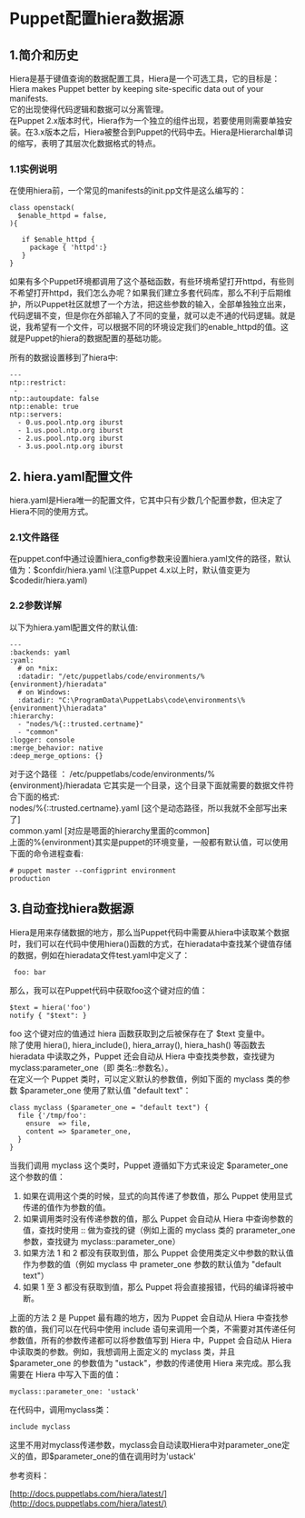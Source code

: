 # Puppet配置hiera数据源

## 1.简介和历史

Hiera是基于键值查询的数据配置工具，Hiera是一个可选工具，它的目标是：Hiera makes Puppet better by keeping site-specific data out of your manifests.  
它的出现使得代码逻辑和数据可以分离管理。  
在Puppet 2.x版本时代，Hiera作为一个独立的组件出现，若要使用则需要单独安装。在3.x版本之后，Hiera被整合到Puppet的代码中去。Hiera是Hierarchal单词的缩写，表明了其层次化数据格式的特点。

### 1.1实例说明

在使用hiera前，一个常见的manifests的init.pp文件是这么编写的：

```
class openstack(
  $enable_httpd = false,
){

   if $enable_httpd {
     package { 'httpd':}
   }
}
```

如果有多个Puppet环境都调用了这个基础函数，有些环境希望打开httpd，有些则不希望打开httpd，我们怎么办呢？如果我们建立多套代码库，那么不利于后期维护，所以Puppet社区就想了一个方法，把这些参数的输入，全部单独独立出来，代码逻辑不变，但是你在外部输入了不同的变量，就可以走不通的代码逻辑。就是说，我希望有一个文件，可以根据不同的环境设定我们的enable\_httpd的值。这就是Puppet的hiera的数据配置的基础功能。



所有的数据设置移到了hiera中:

```
---
ntp::restrict:
 -
ntp::autoupdate: false
ntp::enable: true
ntp::servers:
  - 0.us.pool.ntp.org iburst
  - 1.us.pool.ntp.org iburst
  - 2.us.pool.ntp.org iburst
  - 3.us.pool.ntp.org iburst
```

## 2. hiera.yaml配置文件

hiera.yaml是Hiera唯一的配置文件，它其中只有少数几个配置参数，但决定了Hiera不同的使用方式。

### 2.1文件路径

在puppet.conf中通过设置hiera\_config参数来设置hiera.yaml文件的路径，默认值为：$confdir/hiera.yaml  
\(注意Puppet 4.x以上时，默认值变更为$codedir/hiera.yaml\)

### 2.2参数详解

以下为hiera.yaml配置文件的默认值:

```
---
:backends: yaml
:yaml:
  # on *nix:
  :datadir: "/etc/puppetlabs/code/environments/%{environment}/hieradata"
  # on Windows:
  :datadir: "C:\ProgramData\PuppetLabs\code\environments\%{environment}\hieradata"
:hierarchy:
  - "nodes/%{::trusted.certname}"
  - "common"
:logger: console
:merge_behavior: native
:deep_merge_options: {}
```

对于这个路径 ： /etc/puppetlabs/code/environments/%{environment}/hieradata 它其实是一个目录，这个目录下面就需要的数据文件符合下面的格式:  
nodes/%{::trusted.certname}.yaml \[这个是动态路径，所以我就不全部写出来了\]  
common.yaml \[对应是嗯面的hierarchy里面的common\]  
上面的%{environment}其实是puppet的环境变量，一般都有默认值，可以使用下面的命令进程查看:

```
# puppet master --configprint environment
production
```

## 3.自动查找hiera数据源

Hiera是用来存储数据的地方，那么当Puppet代码中需要从hiera中读取某个数据时，我们可以在代码中使用hiera\(\)函数的方式，在hieradata中查找某个键值存储的数据，例如在hieradata文件test.yaml中定义了：

```
 foo: bar
```

那么，我可以在Puppet代码中获取foo这个键对应的值：

```
$text = hiera('foo')
notify { "$text": }
```

foo 这个键对应的值通过 hiera 函数获取到之后被保存在了 $text 变量中。  
除了使用 hiera\(\), hiera\_include\(\), hiera\_array\(\), hiera\_hash\(\) 等函数去 hieradata 中读取之外，Puppet 还会自动从 Hiera 中查找类参数，查找键为 myclass:parameter\_one（即 类名::参数名）。  
在定义一个 Puppet 类时，可以定义默认的参数值，例如下面的 myclass 类的参数 $parameter\_one 使用了默认值 "default text"：

```
class myclass ($parameter_one = "default text") {
  file {'/tmp/foo':
    ensure  => file,
    content => $parameter_one,
  }
}
```

当我们调用 myclass 这个类时，Puppet 遵循如下方式来设定 $parameter\_one 这个参数的值：

1. 如果在调用这个类的时候，显式的向其传递了参数值，那么 Puppet 使用显式传递的值作为参数的值。
2. 如果调用类时没有传递参数的值，那么 Puppet 会自动从 Hiera 中查询参数的值，查找时使用 :: 做为查找的键（例如上面的 myclass 类的 prarameter\_one 参数，查找键为 myclass::parameter\_one）
3. 如果方法 1 和 2 都没有获取到值，那么 Puppet 会使用类定义中参数的默认值作为参数的值（例如 myclass 中 prameter\_one 参数的默认值为 "default text"）
4. 如果 1 至 3 都没有获取到值，那么 Puppet 将会直接报错，代码的编译将被中断。

上面的方法 2 是 Puppet 最有趣的地方，因为 Puppet 会自动从 Hiera 中查找参数的值，我们可以在代码中使用 include 语句来调用一个类，不需要对其传递任何参数值，所有的参数传递都可以将参数值写到 Hiera 中，Puppet 会自动从 Hiera 中读取类的参数。例如，我想调用上面定义的 myclass 类，并且 $parameter\_one 的参数值为 "ustack"，参数的传递使用 Hiera 来完成。那么我需要在 Hiera 中写入下面的值：

```
myclass::parameter_one: 'ustack'
```

在代码中，调用myclass类：

```
include myclass
```

这里不用对myclass传递参数，myclass会自动读取Hiera中对parameter\_one定义的值，即$parameter\_one的值在调用时为'ustack'

参考资料：

[http://docs.puppetlabs.com/hiera/latest/](http://docs.puppetlabs.com/hiera/latest/)

